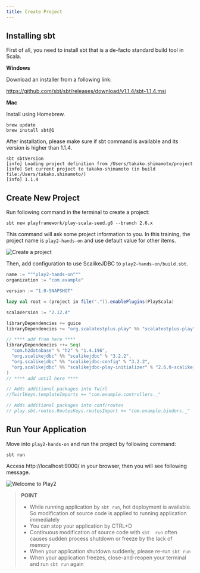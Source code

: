 ```yaml
---
title: Create Project
---
```


## Installing sbt

First of all, you need to install sbt that is a de-facto standard build tool in Scala.

**Windows**

Download an installer from a following link:

https://github.com/sbt/sbt/releases/download/v1.1.4/sbt-1.1.4.msi

**Mac**

Install using Homebrew.

```
brew update
brew install sbt@1
```

After installation, please make sure if sbt command is available and its version is higher than 1.1.4.

```
sbt sbtVersion
[info] Loading project definition from /Users/takako.shimamoto/project
[info] Set current project to takako-shimamoto (in build file:/Users/takako.shimamoto/)
[info] 1.1.4
```

## Create New Project

Run following command in the terminal to create a project:

```
sbt new playframework/play-scala-seed.g8 --branch 2.6.x
```

This command will ask some project information to you. In this training, the project name is `play2-hands-on` and use default value for other items.

![Create a project](../images/play2.6-scalikejdbc3.2/create_project.png)

Then, add configuration to use ScalikeJDBC to `play2-hands-on/build.sbt`.

```scala
name := """play2-hands-on"""
organization := "com.example"

version := "1.0-SNAPSHOT"

lazy val root = (project in file(".")).enablePlugins(PlayScala)

scalaVersion := "2.12.4"

libraryDependencies += guice
libraryDependencies += "org.scalatestplus.play" %% "scalatestplus-play" % "3.1.2" % Test

// **** add from here ****
libraryDependencies ++= Seq(
  "com.h2database" % "h2" % "1.4.196",
  "org.scalikejdbc" %% "scalikejdbc" % "3.2.2",
  "org.scalikejdbc" %% "scalikejdbc-config" % "3.2.2",
  "org.scalikejdbc" %% "scalikejdbc-play-initializer" % "2.6.0-scalikejdbc-3.2"
)
// **** add until here ****

// Adds additional packages into Twirl
//TwirlKeys.templateImports += "com.example.controllers._"

// Adds additional packages into conf/routes
// play.sbt.routes.RoutesKeys.routesImport += "com.example.binders._"
```

## Run Your Application

Move into `play2-hands-on` and run the project by following command:

```
sbt run
```

Access http://localhost:9000/ in your browser, then you will see following message.

![Welcome to Play2](../images/play2.6-scalikejdbc3.2/welcome.png)

> **POINT**
>
> * While running application by `sbt run`, hot deployment is available. So modification of source code is applied to running application immediately
> * You can stop your application by CTRL+D
> * Continuous modification of source code with `sbt  run` often causes sudden process shutdown or freeze by the lack of memory
> * When your application shutdown suddenly, please re-run `sbt run`
> * When your application freezes, close-and-reopen your terminal and run `sbt run` again
